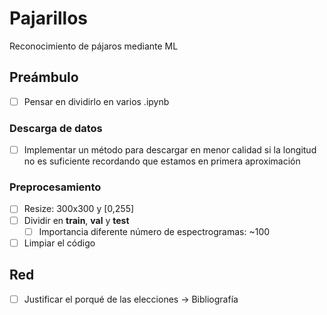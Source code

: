 # Pajarillos
 Reconocimiento de pájaros mediante ML
 
## Preámbulo
 - [ ] Pensar en dividirlo en varios .ipynb
### Descarga de datos
 - [ ] Implementar un método para descargar en menor calidad si la longitud no es suficiente recordando que estamos en primera aproximación
### Preprocesamiento
 - [ ] Resize: 300x300 y [0,255]
 - [ ] Dividir en **train**, **val** y **test**
     - [ ] Importancia diferente número de espectrogramas: ~100 
 - [ ] Limpiar el código
    
## Red
 - [ ] Justificar el porqué de las elecciones -> Bibliografía